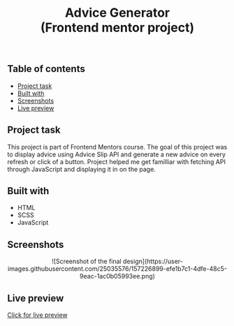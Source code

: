<h1 align="center">
  Advice Generator
  <br>
  (Frontend mentor project)
</h1>
<br>


## Table of contents
- [Project task](#project-task)
- [Built with](#built-with)
- [Screenshots](#screenshots)
- [Live preview](#live-preview)


## Project task
This project is part of Frontend Mentors course. The goal of this project was to display advice using Advice Slip API and generate a new advice on every refresh or click of a button. Project helped me get familliar with fetching API through JavaScript and displaying it in on the page.

## Built with
- HTML
- SCSS
- JavaScript

## Screenshots
<p align="center">
  ![Screenshot of the final design](https://user-images.githubusercontent.com/25035576/157226899-efe1b7c1-4dfe-48c5-9eac-1ac0b05993ee.png)
</p>

## Live preview
[Click for live preview](https://vercel.com/dtomicic/huddle-landing-page/3miWm3FrXTWeDt3CeNSJJDe1zx5N)
